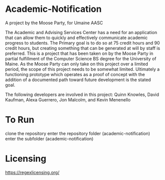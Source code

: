 # Academic-Notification
A project by the Moose Party, for Umaine AASC 



The Academic and Advising Services Center has a need for an application that can allow them to quickly and effectively communicate academic progress to students. The Primary goal is to do so at 75 credit hours and 90 credit hours, but creating something that can be generated at will by staff is preferred. This is a project that has been taken on by the Moose Party in partial fulfillment of the Computer Science BS degree for the University of Maine. As the Moose Party can only take on this project over a limited period, the scope of this project needs to be somewhat limited. Ultimately a functioning prototype which operates as a proof of concept with the addition of a documented path toward future development is the stated goal.

The following developers are involved in this project: Quinn Knowles, David Kaufman, Alexa Guerrero, Jon Malcolm, and Kevin Menenello


# To Run
clone the repository 
enter the repository folder (academic-notification)
enter the subfolder (academic-notification)



# Licensing
https://regexlicensing.org/
